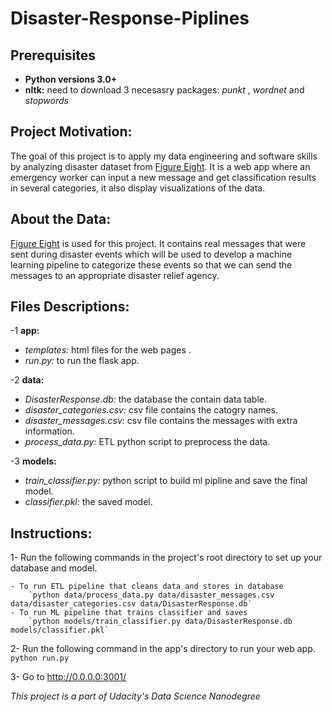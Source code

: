 # Disaster-Response-Piplines

## Prerequisites
- **Python versions 3.0+**
- **nltk:** need to download 3 necesasry packages: *punkt* , *wordnet* and *stopwords*

## Project Motivation:
The goal of this project is to apply my data engineering and software skills by analyzing disaster dataset from [Figure Eight](https://www.figure-eight.com/). It is a web app where an emergency worker can input a new message and get classification results in several categories, it also display visualizations of the data.

 ## About the Data:
[Figure Eight](https://www.figure-eight.com/) is used for this project. It contains real messages that were sent during disaster events which will be used to develop a machine learning pipeline to categorize these events so that we can send the messages to an appropriate disaster relief agency.
 
 ## Files Descriptions:
 -1 **app:** 
 - *templates:* html files for the web pages . 
 - *run.py:* to run the flask app. 
 
 -2 **data:**
 - *DisasterResponse.db:* the database the contain data table.
 - *disaster_categories.csv:* csv file contains the catogry names. 
 - *disaster_messages.csv:* csv file contains the messages with extra information. 
 - *process_data.py:* ETL python script to preprocess the data.
 
 -3 **models:**
 - *train_classifier.py:* python script to build ml pipline and save the final model. 
  - *classifier.pkl:* the saved model.
 
 ## Instructions:
1- Run the following commands in the project's root directory to set up your database and model.

    - To run ETL pipeline that cleans data and stores in database
        `python data/process_data.py data/disaster_messages.csv data/disaster_categories.csv data/DisasterResponse.db`
    - To run ML pipeline that trains classifier and saves
        `python models/train_classifier.py data/DisasterResponse.db models/classifier.pkl`

2- Run the following command in the app's directory to run your web app.
    `python run.py`

3- Go to http://0.0.0.0:3001/

 *This project is a part of Udacity's Data Science Nanodegree*
 

